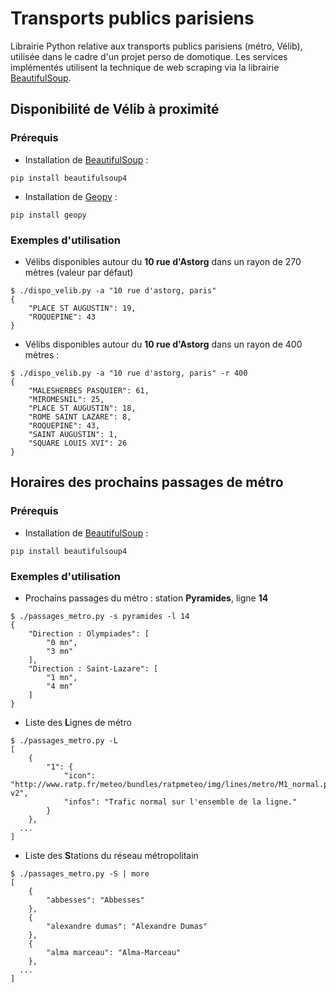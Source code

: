 # Transports publics parisiens
Librairie Python relative aux transports publics parisiens (métro, Vélib), utilisée dans le cadre d'un projet perso de domotique.
Les services implémentés utilisent la technique de web scraping via la librairie [BeautifulSoup](http://www.crummy.com/software/BeautifulSoup/).

## Disponibilité de Vélib à proximité
### Prérequis

* Installation de [BeautifulSoup](http://www.crummy.com/software/BeautifulSoup/) :

```
pip install beautifulsoup4
```

* Installation de [Geopy](https://github.com/geopy/geopy) :

```
pip install geopy
```
### Exemples d'utilisation
* Vélibs disponibles autour du **10 rue d'Astorg** dans un rayon de 270 mètres (valeur par défaut)

```
$ ./dispo_velib.py -a "10 rue d'astorg, paris"
{
    "PLACE ST AUGUSTIN": 19,
    "ROQUEPINE": 43
}
```

* Vélibs disponibles autour du **10 rue d'Astorg** dans un rayon de 400 mètres :

```
$ ./dispo_velib.py -a "10 rue d'astorg, paris" -r 400
{
    "MALESHERBES PASQUIER": 61,
    "MIROMESNIL": 25,
    "PLACE ST AUGUSTIN": 18,
    "ROME SAINT LAZARE": 8,
    "ROQUEPINE": 43,
    "SAINT AUGUSTIN": 1,
    "SQUARE LOUIS XVI": 26
}
```

## Horaires des prochains passages de métro
### Prérequis
* Installation de [BeautifulSoup](http://www.crummy.com/software/BeautifulSoup/) :

```
pip install beautifulsoup4
```
### Exemples d'utilisation
* Prochains passages du métro : station **Pyramides**, ligne **14**


```
$ ./passages_metro.py -s pyramides -l 14
{
    "Direction : Olympiades": [
        "0 mn",
        "3 mn"
    ],
    "Direction : Saint-Lazare": [
        "1 mn",
        "4 mn"
    ]
}
```
* Liste des **L**ignes de métro

```
$ ./passages_metro.py -L
[
    {
        "1": {
            "icon": "http://www.ratp.fr/meteo/bundles/ratpmeteo/img/lines/metro/M1_normal.png?v2",
            "infos": "Trafic normal sur l'ensemble de la ligne."
        }
    },
  ...
]
``` 
* Liste des **S**tations du réseau métropolitain

```
$ ./passages_metro.py -S | more
[
    {
        "abbesses": "Abbesses"
    },
    {
        "alexandre dumas": "Alexandre Dumas"
    },
    {
        "alma marceau": "Alma-Marceau"
    },
  ...
]    
```
